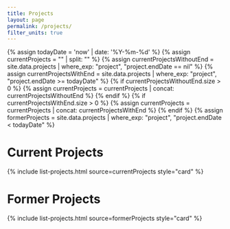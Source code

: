 ```yaml
---
title: Projects
layout: page
permalink: /projects/
filter_units: true
---
```


{% assign todayDate = 'now' | date: '%Y-%m-%d' %}
{% assign currentProjects = "" | split: "" %}
{% assign currentProjectsWithoutEnd = site.data.projects | where_exp: "project", "project.endDate == nil" %}
{% assign currentProjectsWithEnd = site.data.projects | where_exp: "project", "project.endDate >= todayDate" %}
{% if currentProjectsWithoutEnd.size > 0 %}
  {% assign currentProjects = currentProjects | concat: currentProjectsWithoutEnd %}
{% endif %}
{% if currentProjectsWithEnd.size > 0 %}
  {% assign currentProjects = currentProjects | concat: currentProjectsWithEnd %}
{% endif %}
{% assign formerProjects = site.data.projects | where_exp: "project", "project.endDate < todayDate" %}

<h1>Current Projects</h1>
<div>
  {% include list-projects.html source=currentProjects style="card" %}
</div>

<h1>Former Projects</h1>
<div>
  {% include list-projects.html source=formerProjects style="card" %}
</div>